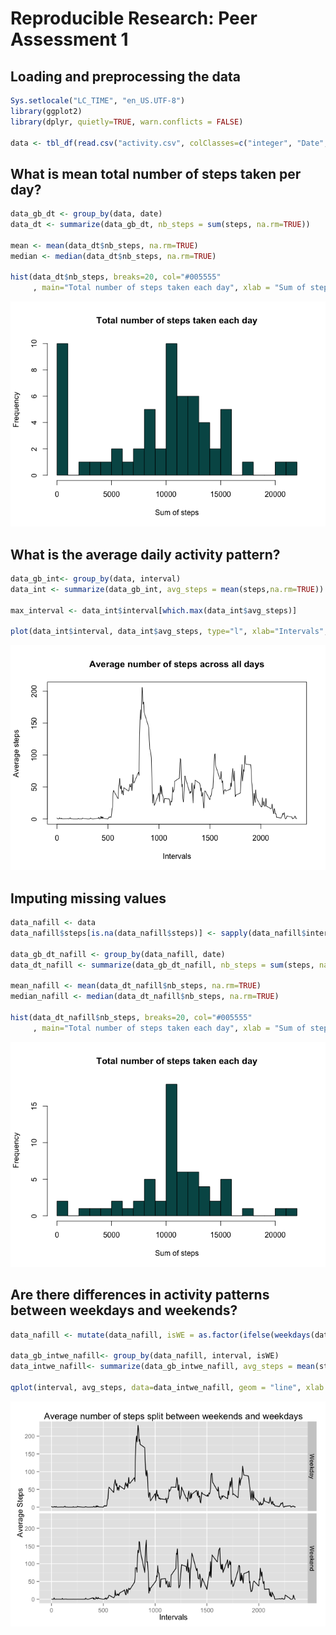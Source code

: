 # Reproducible Research: Peer Assessment 1




## Loading and preprocessing the data


```r
Sys.setlocale("LC_TIME", "en_US.UTF-8")
library(ggplot2)
library(dplyr, quietly=TRUE, warn.conflicts = FALSE)

data <- tbl_df(read.csv("activity.csv", colClasses=c("integer", "Date", "integer")))
```

## What is mean total number of steps taken per day?


```r
data_gb_dt <- group_by(data, date)
data_dt <- summarize(data_gb_dt, nb_steps = sum(steps, na.rm=TRUE))

mean <- mean(data_dt$nb_steps, na.rm=TRUE)
median <- median(data_dt$nb_steps, na.rm=TRUE)

hist(data_dt$nb_steps, breaks=20, col="#005555"
     , main="Total number of steps taken each day", xlab = "Sum of steps")
```

![](PA1_template_files/figure-html/nbsteps-1.png) 

## What is the average daily activity pattern?


```r
data_gb_int<- group_by(data, interval)
data_int <- summarize(data_gb_int, avg_steps = mean(steps,na.rm=TRUE))

max_interval <- data_int$interval[which.max(data_int$avg_steps)]

plot(data_int$interval, data_int$avg_steps, type="l", xlab="Intervals", ylab="Average steps", main="Average number of steps across all days")
```

![](PA1_template_files/figure-html/avg_daily_act-1.png) 



## Imputing missing values


```r
data_nafill <- data
data_nafill$steps[is.na(data_nafill$steps)] <- sapply(data_nafill$interval[is.na(data_nafill$steps)], function(x) data_int$avg_steps[data_int$interval==x])

data_gb_dt_nafill <- group_by(data_nafill, date)
data_dt_nafill <- summarize(data_gb_dt_nafill, nb_steps = sum(steps, na.rm=TRUE))

mean_nafill <- mean(data_dt_nafill$nb_steps, na.rm=TRUE)
median_nafill <- median(data_dt_nafill$nb_steps, na.rm=TRUE)

hist(data_dt_nafill$nb_steps, breaks=20, col="#005555"
     , main="Total number of steps taken each day", xlab = "Sum of steps")
```

![](PA1_template_files/figure-html/unnamed-chunk-1-1.png) 


## Are there differences in activity patterns between weekdays and weekends?


```r
data_nafill <- mutate(data_nafill, isWE = as.factor(ifelse(weekdays(date, abbreviate=TRUE) %in% c("Sat","Sun"),"Weekend","Weekday")))

data_gb_intwe_nafill<- group_by(data_nafill, interval, isWE)
data_intwe_nafill<- summarize(data_gb_intwe_nafill, avg_steps = mean(steps,na.rm=TRUE))

qplot(interval, avg_steps, data=data_intwe_nafill, geom = "line", xlab = "Intervals", ylab = "Average Steps", main = "Average number of steps split between weekends and weekdays", facets = isWE ~ .)
```

![](PA1_template_files/figure-html/unnamed-chunk-2-1.png) 
